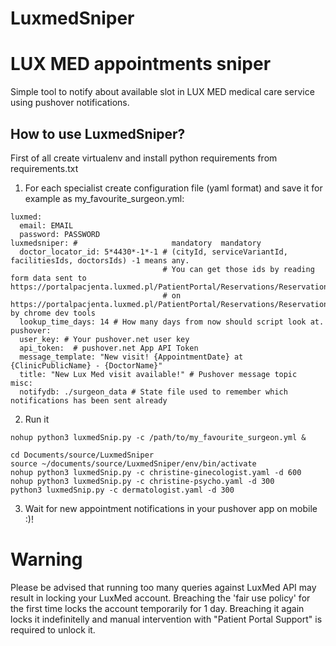 # LuxmedSniper
LUX MED appointments sniper
=======================================
Simple tool to notify about available slot in LUX MED medical care service using pushover notifications.

How to use LuxmedSniper?
--------------------
First of all create virtualenv and install python requirements from requirements.txt

1) For each specialist create configuration file (yaml format) and save it for example as my_favourite_surgeon.yml:
```
luxmed:
  email: EMAIL
  password: PASSWORD
luxmedsniper: #                     mandatory  mandatory
  doctor_locator_id: 5*4430*-1*-1 # (cityId, serviceVariantId, facilitiesIds, doctorsIds) -1 means any.
                                  # You can get those ids by reading form data sent to https://portalpacjenta.luxmed.pl/PatientPortal/Reservations/Reservation/PartialSearch
                                  # on https://portalpacjenta.luxmed.pl/PatientPortal/Reservations/Reservation/Search by chrome dev tools
  lookup_time_days: 14 # How many days from now should script look at.
pushover:
  user_key: # Your pushover.net user key
  api_token:  # pushover.net App API Token
  message_template: "New visit! {AppointmentDate} at {ClinicPublicName} - {DoctorName}"
  title: "New Lux Med visit available!" # Pushover message topic
misc:
  notifydb: ./surgeon_data # State file used to remember which notifications has been sent already
```

2) Run it
```
nohup python3 luxmedSnip.py -c /path/to/my_favourite_surgeon.yml &

cd Documents/source/LuxmedSniper
source ~/documents/source/LuxmedSniper/env/bin/activate
nohup python3 luxmedSnip.py -c christine-ginecologist.yaml -d 600
nohup python3 luxmedSnip.py -c christine-psycho.yaml -d 300
python3 luxmedSnip.py -c dermatologist.yaml -d 300
```
3) Wait for new appointment notifications in your pushover app on mobile :)!

# Warning

Please be advised that running too many queries against LuxMed API may result in locking your LuxMed account.
Breaching the 'fair use policy' for the first time locks the account temporarily for 1 day.
Breaching it again locks it indefinitelly and manual intervention with "Patient Portal Support" is required to unlock it.
